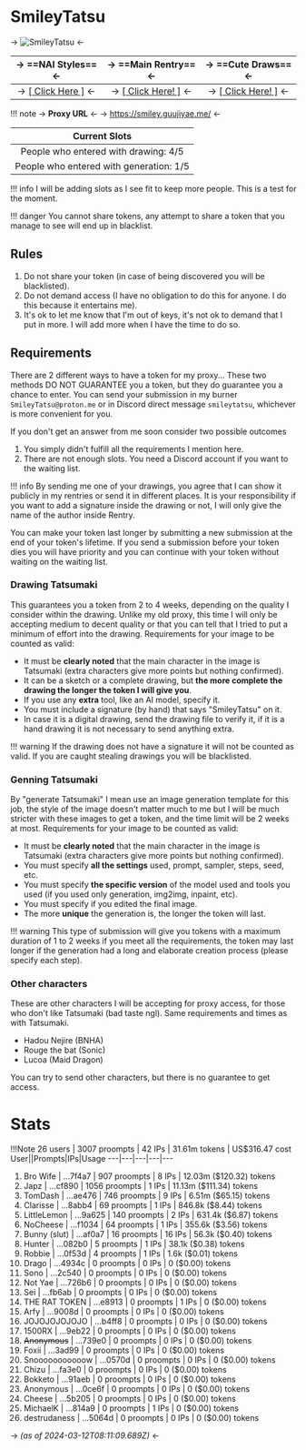 # SmileyTatsu

-> ![SmileyTatsu](https://i.imgur.com/t552Mvf.jpg) <-

-> ==NAI Styles== <- | -> ==Main Rentry== <- | -> ==Cute Draws== <-
:----: | :----: | :----:
-> [[ Click Here ]](https://rentry.org/SmileyNAIArtists) <- | -> [[ Click Here! ]](https://rentry.org/SmileyTatsu) <- | -> [[ Click Here! ]](https://rentry.org/SmileyDraws ) <- | 

!!! note
	-> **Proxy URL** <-
	-> https://smiley.guujiyae.me/ <-

**Current Slots** | 
:----: | 
People who entered with drawing: 4/5  | 
People who entered with generation: 1/5   |
!!! info I will be adding slots as I see fit to keep more people. This is a test for the moment.

!!! danger You cannot share tokens, any attempt to share a token that you manage to see will end up in blacklist.

## Rules
1. Do not share your token (in case of being discovered you will be blacklisted).
2. Do not demand access (I have no obligation to do this for anyone. I do this because it entertains me).
3. It's ok to let me know that I'm out of keys, it's not ok to demand that I put in more. I will add more when I have the time to do so.

## Requirements
There are 2 different ways to have a token for my proxy...
These two methods DO NOT GUARANTEE you a token, but they do guarantee you a chance to enter. You can send your submission in my burner `SmileyTatsu@proton.me` or in Discord direct message `smileytatsu`, whichever is more convenient for you.

If you don't get an answer from me soon consider two possible outcomes
1. You simply didn't fulfill all the requirements I mention here.
2. There are not enough slots. You need a Discord account if you want to the waiting list.

!!! info
	By sending me one of your drawings, you agree that I can show it publicly in my rentries or send it in different places. It is your responsibility if you want to add a signature inside the drawing or not, I will only give the name of the author inside Rentry.

You can make your token last longer by submitting a new submission at the end of your token's lifetime. If you send a submission before your token dies you will have priority and you can continue with your token without waiting on the waiting list.

### Drawing Tatsumaki
This guarantees you a token from 2 to 4 weeks, depending on the quality I consider within the drawing. Unlike my old proxy, this time I will only be accepting medium to decent quality or that you can tell that I tried to put a minimum of effort into the drawing.
Requirements for your image to be counted as valid:
- It must be **clearly noted** that the main character in the image is Tatsumaki (extra characters give more points but nothing confirmed).
- It can be a sketch or a complete drawing, but **the more complete the drawing the longer the token I will give you**.
- If you use any **extra** tool, like an AI model, specify it.
- You must include a signature (by hand) that says "SmileyTatsu" on it.
- In case it is a digital drawing, send the drawing file to verify it, if it is a hand drawing it is not necessary to send anything extra.

!!! warning	If the drawing does not have a signature it will not be counted as valid. If you are caught stealing drawings you will be blacklisted.

### Genning Tatsumaki
By "generate Tatsumaki" I mean use an image generation template for this job, the style of the image doesn't matter much to me but I will be much stricter with these images to get a token, and the time limit will be 2 weeks at most.
Requirements for your image to be counted as valid:
- It must be **clearly noted** that the main character in the image is Tatsumaki (extra characters give more points but nothing confirmed).
- You must specify **all the settings** used, prompt, sampler, steps, seed, etc.
- You must specify **the specific version** of the model used and tools you used (if you used only generation, img2img, inpaint, etc).
- You must specify if you edited the final image.
- The more **unique** the generation is, the longer the token will last.

!!! warning	This type of submission will give you tokens with a maximum duration of 1 to 2 weeks if you meet all the requirements, the token may last longer if the generation had a long and elaborate creation process (please specify each step). 

### Other characters
These are other characters I will be accepting for proxy access, for those who don't like Tatsumaki (bad taste ngl). Same requirements and times as with Tatsumaki.
- Hadou Nejire (BNHA)
- Rouge the bat (Sonic)
- Lucoa (Maid Dragon)

You can try to send other characters, but there is no guarantee to get access.

# Stats
!!!Note 26 users | 3007 proompts | 42 IPs | 31.61m tokens | US$316.47 cost
User||Prompts|IPs|Usage
---|---|---|---|---
1.  Bro Wife | ...7f4a7 | 907 proompts   | 8 IPs    | 12.03m ($120.32) tokens       
2.  Japz | ...cf890 | 1056 proompts  | 1 IPs    | 11.13m ($111.34) tokens       
3.  TomDash | ...ae476 | 746 proompts   | 9 IPs    | 6.51m ($65.15) tokens         
4.  Clarisse | ...8abb4 | 69 proompts    | 1 IPs    | 846.8k ($8.44) tokens         
5.  LittleLemon | ...9a625 | 140 proompts   | 2 IPs    | 631.4k ($6.87) tokens         
6.  NoCheese | ...f1034 | 64 proompts    | 1 IPs    | 355.6k ($3.56) tokens         
7.  Bunny (slut) | ...af0a7 | 16 proompts    | 16 IPs   | 56.3k ($0.40) tokens          
8.  Hunter  | ...082b0 | 5 proompts     | 1 IPs    | 38.1k ($0.38) tokens          
9.  Robbie | ...0f53d | 4 proompts     | 1 IPs    | 1.6k ($0.01) tokens           
10. Drago | ...4934c | 0 proompts     | 0 IPs    | 0 ($0.00) tokens              
11. Sono | ...2c540 | 0 proompts     | 0 IPs    | 0 ($0.00) tokens              
12. Not Yae | ...726b6 | 0 proompts     | 0 IPs    | 0 ($0.00) tokens              
13. Sei | ...fb6ab | 0 proompts     | 0 IPs    | 0 ($0.00) tokens              
14. THE RAT TOKEN | ...e8913 | 0 proompts     | 1 IPs    | 0 ($0.00) tokens              
15. Arfy | ...9008d | 0 proompts     | 0 IPs    | 0 ($0.00) tokens              
16. JOJOJOJOJOJO | ...b4ff8 | 0 proompts     | 0 IPs    | 0 ($0.00) tokens              
17. 1500RX | ...9eb22 | 0 proompts     | 0 IPs    | 0 ($0.00) tokens              
18. ~~Anonymous~~ | ...739e0 | 0 proompts     | 0 IPs    | 0 ($0.00) tokens              
19. Foxii | ...3ad99 | 0 proompts     | 0 IPs    | 0 ($0.00) tokens              
20. Snooooooooooow | ...0570d | 0 proompts     | 0 IPs    | 0 ($0.00) tokens              
21. Chizu | ...fa3e0 | 0 proompts     | 0 IPs    | 0 ($0.00) tokens              
22. Bokketo | ...91aeb | 0 proompts     | 0 IPs    | 0 ($0.00) tokens              
23. Anonymous | ...0ce6f | 0 proompts     | 0 IPs    | 0 ($0.00) tokens              
24. Cheese  | ...5b205 | 0 proompts     | 0 IPs    | 0 ($0.00) tokens              
25. MichaelK | ...814a9 | 0 proompts     | 1 IPs    | 0 ($0.00) tokens              
26. destrudaness | ...5064d | 0 proompts     | 0 IPs    | 0 ($0.00) tokens              

-> *(as of 2024-03-12T08:11:09.689Z)* <-